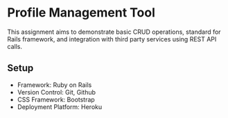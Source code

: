 # Profile Management Tool


This assignment aims to demonstrate basic CRUD operations, standard for Rails framework, and integration with third party services using REST API calls. 

## Setup


* Framework: Ruby on Rails
* Version Control: Git, Github
* CSS Framework: Bootstrap
* Deployment Platform: Heroku

